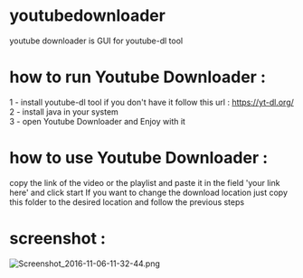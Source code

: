 # youtubedownloader
youtube downloader is GUI for youtube-dl tool<br>
# how to run Youtube Downloader :
1 - install youtube-dl tool if you don't have it follow this url : https://yt-dl.org/<br>
2 - install java in your system<br>
3 - open Youtube Downloader and Enjoy with it<br>
# how to use Youtube Downloader :
copy the link of the video or the playlist and paste it in the field  'your link here' and click start
If you want to change the download location just copy this folder to the desired location and follow the previous steps<br>
# screenshot :
![Screenshot_2016-11-06-11-32-44.png](https://github.com/GeekAbdelouahed/youtubedownloader/blob/master/scree.png.jpg)
